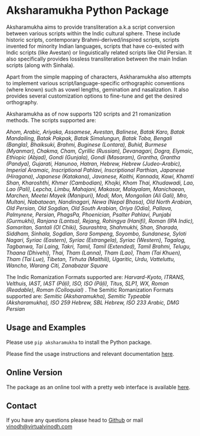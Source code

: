 # Aksharamukha Python Package

Aksharamukha aims to provide transliteration a.k.a script conversion between various scripts within the Indic cultural sphere.  These include historic scripts, contemporary Brahmi-derived/inspired scripts, scripts invented for minority Indian languages, scripts that have co-existed with Indic scripts (like Avestan) or linguistically related scripts like Old Persian. It also specifically provides lossless transliteration between the main Indian scripts (along with Sinhala).

Apart from the simple mapping of characters, Askharamukha also attempts to implement various script/language-specific orthographic conventions (where known) such as vowel lengths, gemination and nasalization. It also provides several customization options to fine-tune and get the desired orthography.

Aksharamukha as of now supports 120 scripts and 21 romanization methods. The scripts supported are:

*Ahom, Arabic, Ariyaka, Assamese, Avestan, Balinese, Batak Karo, Batak Mandailing, Batak Pakpak, Batak Simalungun, Batak Toba, Bengali (Bangla), Bhaiksuki, Brahmi, Buginese (Lontara), Buhid, Burmese (Myanmar), Chakma, Cham, Cyrillic (Russian), Devanagari, Dogra, Elymaic, Ethiopic (Abjad), Gondi (Gunjala), Gondi (Masaram), Grantha, Grantha (Pandya), Gujarati, Hanunoo, Hatran, Hebrew, Hebrew (Judeo-Arabic), Imperial Aramaic, Inscriptional Pahlavi, Inscriptional Parthian, Japanese (Hiragana), Japanese (Katakana), Javanese, Kaithi, Kannada, Kawi, Khamti Shan, Kharoshthi, Khmer (Cambodian), Khojki, Khom Thai, Khudawadi, Lao, Lao (Pali), Lepcha, Limbu, Mahajani, Makasar, Malayalam, Manichaean, Marchen, Meetei Mayek (Manipuri), Modi, Mon, Mongolian (Ali Gali), Mro, Multani, Nabataean, Nandinagari, Newa (Nepal Bhasa), Old North Arabian, Old Persian, Old Sogdian, Old South Arabian, Oriya (Odia), Pallava, Palmyrene, Persian, PhagsPa, Phoenician, Psalter Pahlavi, Punjabi (Gurmukhi), Ranjana (Lantsa), Rejang, Rohingya (Hanifi), Roman (IPA Indic), Samaritan, Santali (Ol Chiki), Saurashtra, Shahmukhi, Shan, Sharada, Siddham, Sinhala, Sogdian, Sora Sompeng, Soyombo, Sundanese, Syloti Nagari, Syriac (Eastern), Syriac (Estrangela), Syriac (Western), Tagalog, Tagbanwa, Tai Laing, Takri, Tamil, Tamil (Extended), Tamil Brahmi, Telugu, Thaana (Dhivehi), Thai, Tham (Lanna), Tham (Lao), Tham (Tai Khuen), Tham (Tai Lue), Tibetan, Tirhuta (Maithili), Ugaritic, Urdu, Vatteluttu, Wancho, Warang Citi, Zanabazar Square*

The Indic Romanization Formats supported are: *Harvard-Kyoto, ITRANS, Velthuis, IAST, IAST (Pāḷi), ISO, ISO (Pāḷi), Titus, SLP1, WX, Roman (Readable), Roman (Colloquial)* . The Semitic Romanization Formats supported are: *Semitic (Aksharamukha), Semitic Typeable (Aksharamukha), ISO 259 Hebrew, SBL Hebrew, ISO 233 Arabic, DMG Persian*

## Usage and Examples

Please use `pip aksharamukha` to install the Python package.

Please find the usage instructions and relevant documentation [here](http://aksharamukha.appspot.com/#/python).

## Online Version

The package as an online tool with a pretty web interface is available [here](http://aksharamukha.appspot.com/).

## Contact

If you have any questions please head to [Github](https://github.com/virtualvinodh/aksharamukha-python) or mail vinodh@virtualvinodh.com
